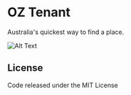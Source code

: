 # OZ Tenant

Australia's quickest way to find a place.

![Alt Text](screenshot.gif)

## License

Code released under the MIT License
